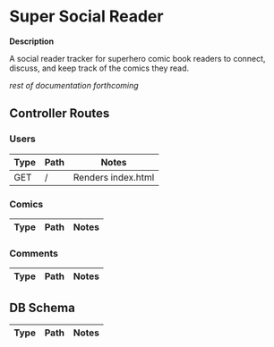 # Super Social Reader
**Description**

A social reader tracker for superhero comic book readers to connect, discuss, and keep track of the comics they read.

*rest of documentation forthcoming*

## Controller Routes
### Users
| Type | Path | Notes
| ------- | ------- | ------- |
| GET | / | Renders index.html |
### Comics
| Type | Path | Notes
| ------- | ------- | ------- |
### Comments
| Type | Path | Notes
| ------- | ------- | ------- |

## DB Schema
| Type | Path | Notes
| ------- | ------- | ------- |